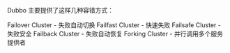 
Dubbo 主要提供了这样几种容错方式：

Failover Cluster - 失败自动切换
Failfast Cluster - 快速失败
Failsafe Cluster - 失败安全
Failback Cluster - 失败自动恢复
Forking Cluster - 并行调用多个服务提供者



